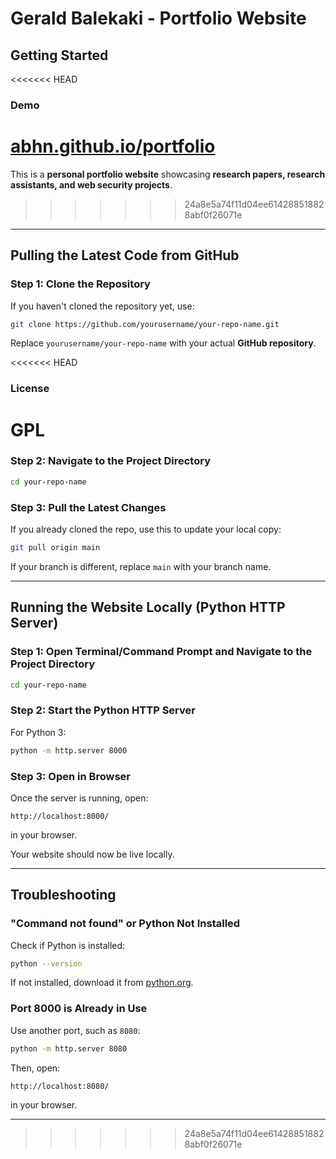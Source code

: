 
# Gerald Balekaki - Portfolio Website

## Getting Started

<<<<<<< HEAD
### Demo
[abhn.github.io/portfolio](https://abhn.github.io/portfolio)
=======
This is a **personal portfolio website** showcasing **research papers, research assistants, and web security projects**.
>>>>>>> 24a8e5a74f11d04ee614288518828abf0f26071e

---

## Pulling the Latest Code from GitHub

### Step 1: Clone the Repository
If you haven't cloned the repository yet, use:
```sh
git clone https://github.com/yourusername/your-repo-name.git
```
Replace `yourusername/your-repo-name` with your actual **GitHub repository**.

<<<<<<< HEAD
### License
GPL
=======
### Step 2: Navigate to the Project Directory
```sh
cd your-repo-name
```

### Step 3: Pull the Latest Changes
If you already cloned the repo, use this to update your local copy:
```sh
git pull origin main
```
If your branch is different, replace `main` with your branch name.

---

## Running the Website Locally (Python HTTP Server)

### Step 1: Open Terminal/Command Prompt and Navigate to the Project Directory
```sh
cd your-repo-name
```

### Step 2: Start the Python HTTP Server
For Python 3:
```sh
python -m http.server 8000
```

### Step 3: Open in Browser
Once the server is running, open:
```
http://localhost:8000/
```
in your browser.

Your website should now be live locally.

---

## Troubleshooting

### "Command not found" or Python Not Installed
Check if Python is installed:
```sh
python --version
```
If not installed, download it from [python.org](https://www.python.org/).

### Port 8000 is Already in Use
Use another port, such as `8080`:
```sh
python -m http.server 8080
```
Then, open:
```
http://localhost:8080/
```
in your browser.

---
>>>>>>> 24a8e5a74f11d04ee614288518828abf0f26071e
